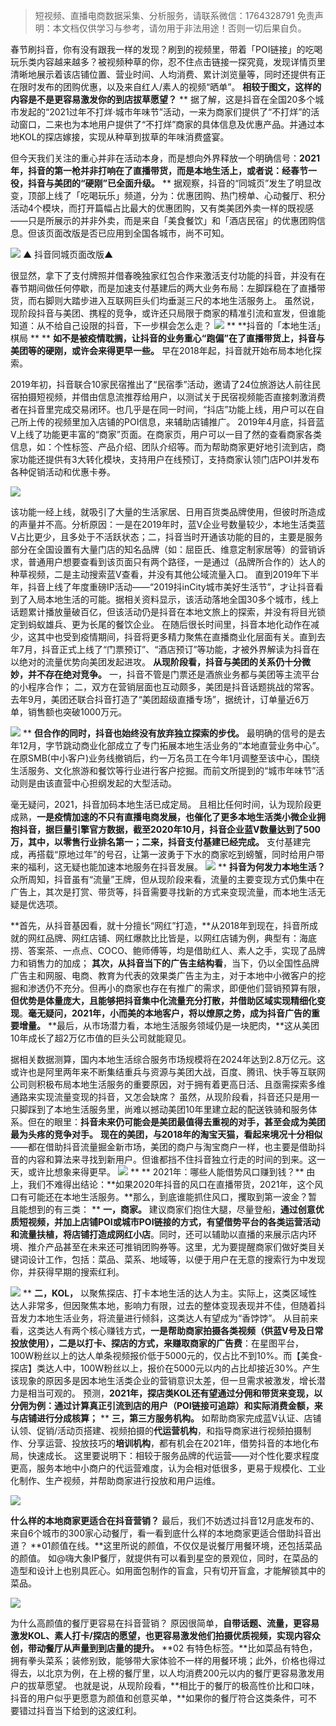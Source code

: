
>
> 短视频、直播电商数据采集、分析服务，请联系微信：1764328791
> 免责声明：本文档仅供学习与参考，请勿用于非法用途！否则一切后果自负。
> 



春节刷抖音，你有没有跟我一样的发现？刷到的视频里，带着「POI链接」的吃喝玩乐类内容越来越多？被视频种草的你，忍不住点击链接一探究竟，发现详情页里清晰地展示着该店铺位置、营业时间、人均消费、累计浏览量等，同时还提供有正在限时发布的团购优惠，以及来自红人/素人的视频“晒单”。
**相较于图文，这样的内容是不是更容易激发你的到店拔草愿望？**
**
据了解，这是抖音在全国20多个城市发起的“2021过年不打烊·城市年味节”活动，一来为商家们提供了“不打烊”的活动窗口，二来也为本地用户提供了“不打烊”商家的具体信息及优惠产品。并通过本地KOL的探店嫁接，实现从种草到拔草的年味消费盛宴。


但今天我们关注的重心并非在活动本身，而是想向外界释放一个明确信号：**2021年，抖音的第一枪并非打响在了直播带货，而是本地生活上，或者说：经春节一役，抖音与美团的“硬刚”已全面升级。**
**
据观察，抖音的“同城页”发生了明显改变，顶部上线了「吃喝玩乐」频道，分为：优惠团购、热门榜单、心动餐厅、积分活动4个模块，而打开篇幅占比最大的优惠团购，又有类美团外卖一样的既视感——只是所展示的并非外卖，而是来自「美食餐饮」和「酒店民宿」的优惠团购信息。但该页面改版是否已应用到全国各城市，尚不可知。

![](https://cdn.nlark.com/yuque/0/2021/webp/97322/1615088140419-8c3488d6-bd46-46d3-be55-c3e51898fdb5.webp#align=left&display=inline&height=449&margin=%5Bobject%20Object%5D&originHeight=752&originWidth=1080&size=0&status=done&style=none&width=645)
▲ 抖音同城页面改版▲ 

很显然，拿下了支付牌照并借春晚独家红包合作来激活支付功能的抖音，并没有在春节期间做任何停歇，而是加速支付基建后的两大业务布局：左脚踩稳在了直播带货，而右脚则大踏步进入互联网巨头们均垂涎三尺的本地生活服务上。 虽然说，现阶段抖音与美团、携程的竞争，或许还只局限于商家的精准引流和宣发，但谁能知道：从不给自己设限的抖音，下一步棋会怎么走？
![](https://cdn.nlark.com/yuque/0/2021/webp/97322/1615088140401-41e83606-9019-49c8-a812-95cd7193ff36.webp#align=left&display=inline&height=154&margin=%5Bobject%20Object%5D&originHeight=134&originWidth=560&size=0&status=done&style=none&width=645)
**
**抖音的「本地生活」棋局
**
**
**如不是被疫情耽搁，让抖音的业务重心“跑偏”在了直播带货上，抖音与美团等的硬刚，或许会来得更早一些。**
早在2018年起，抖音就开始布局本地化探索。

2019年初，抖音联合10家民宿推出了“民宿季”活动，邀请了24位旅游达人前往民宿拍摄短视频，并借由信息流推荐给用户，以测试关于民宿视频能否直接刺激消费者在抖音里完成交易闭环。也几乎是在同一时间，“抖店”功能上线，用户可以在自己所上传的视频里加入店铺的POI信息，来辅助店铺推广。 2019年4月底，抖音蓝V上线了功能更丰富的“商家”页面。在商家页，用户可以一目了然的查看商家各类信息，如：个性标签、产品介绍、团队介绍等。而为帮助商家更好地引流到店，商家功能还提供有3大转化模块，支持用户在线预订，支持商家认领门店POI并发布各种促销活动和优惠卡券。

![](https://cdn.nlark.com/yuque/0/2021/webp/97322/1615088140392-bc3aefdc-a0e0-4b0d-ad33-c650dd2fe866.webp#align=left&display=inline&height=586&margin=%5Bobject%20Object%5D&originHeight=808&originWidth=889&size=0&status=done&style=none&width=645)


该功能一经上线，就吸引了大量的生活家居、日用百货类品牌使用，但彼时所造成的声量并不高。分析原因：一是在2019年时，蓝V企业号数量较少，本地生活类蓝V占比更少，且多处于不活跃状态；二，抖音当时开通该功能的目的，主要是服务部分在全国设置有大量门店的知名品牌（如：屈臣氏、维意定制家居等）的营销诉求，普通用户想要查看到该页面只有两个路径，一是通过（品牌所合作的）达人的种草视频，二是主动搜索蓝V查看，并没有其他公域流量入口。 直到2019年下半年，抖音上线了年度重磅IP活动——“2019抖inCity城市美好生活节”，才让抖音看到了入局本地生活的可能。据相关资料显示，该活动落地全国30多个城市，线上话题累计播放量破百亿，但该活动仍是抖音在本地文旅上的探索，并没有将目光锁定到蚂蚁雄兵、更为长尾的餐饮企业。 在随后很长时间里，抖音本地化动作在减少，这其中也受到疫情期间，抖音将更多精力聚焦在直播商业化层面有关。直到去年7月，抖音正式上线了“门票预订”、“酒店预订”等功能，才被外界解读为抖音在以绝对的流量优势向美团发起进攻。
**从现阶段看，抖音与美团的关系仍十分微妙，并不存在绝对竞争。**
一，抖音不管是门票还是酒旅业务都与美团等主流平台的小程序合作；
二，双方在营销层面也互动颇多，美团是抖音话题挑战的常客。去年9月，美团还联合抖音打造了“美团超级直播专场”，据统计，订单量近6万单，销售额也突破1000万元。

**![](https://cdn.nlark.com/yuque/0/2021/webp/97322/1615088140477-d4f16957-fb50-4f90-ab28-8f00932f3d0f.webp#align=left&display=inline&height=563&margin=%5Bobject%20Object%5D&originHeight=628&originWidth=720&size=0&status=done&style=none&width=645)**
**
**但合作的同时，抖音也始终没有放弃独立探索的步伐。**
最明确的信号的是去年12月，字节跳动商业化部成立了专门拓展本地生活业务的“本地直营业务中心”。在原SMB(中小客户)业务线撤销后，约一万名员工在今年1月调整至该中心，围绕生活服务、文化旅游和餐饮等行业进行客户挖掘。而前文所提到的“城市年味节”活动则是由该直营中心担纲发起的大型活动。

毫无疑问，2021，抖音加码本地生活已成定局。
且相比任何时间，认为现阶段更成熟，**一是疫情加速的不只有直播电商发展，也催化了更多本地生活类小微企业拥抱抖音，据巨量引擎官方数据，截至2020年10月，抖音企业蓝V数量达到了500万，其中，以零售行业排名第一；二来，抖音支付基建已经完成。**
支付基建完成，再搭载“原地过年”的号召，让第一波勇于下水的商家吃到螃蟹，同时给用户带来的福利，这无疑也能加速本地服务在抖音发展。
![](https://cdn.nlark.com/yuque/0/2021/webp/97322/1615088140400-99be029e-cb12-4463-9750-a5a6c5609d49.webp#align=left&display=inline&height=154&margin=%5Bobject%20Object%5D&originHeight=134&originWidth=560&size=0&status=done&style=none&width=645)
**
**抖音为何发力本地生活？**
众所周知，抖音虽有“流量”王牌，但从现阶段来看，流量的主要变现方式仍集中在广告上，其次是打赏、带货等，抖音需要寻找新的方式来变现流量，而本地生活无疑是优选项。


**首先，从抖音基因看，就十分擅长“网红”打造，**从2018年到现在，抖音所成就的网红品牌、网红店铺、网红爆款比比皆是，以网红店铺为例，典型有：海底捞、答案茶、一点点、COCO、鲍师傅等，均是借助红人、素人之手，实现了品牌力和销售力的加成；
**其次，从抖音当下的广告主结构看**，当下，仍以全国性品牌广告主和网服、电商、教育为代表的效果类广告主为主，对于本地中小微客户的挖掘和渗透仍不充分。但再小的商家也存在有推广的需求，即便他们营销预算有限，**但优势是体量庞大，且能够把抖音集中化流量充分打散，并借助区域实现精细化变现**。**毫无疑问，2021年，小而美的本地客户，将以燎原之势，成为抖音广告的重要增量。** **最后，从市场潜力看，本地生活服务领域仍是一块肥肉，**这从美团10年成长了超2万亿市值的巨头公司就能窥见。

据相关数据测算，国内本地生活综合服务市场规模将在2024年达到2.8万亿元。这或许也是阿里两年来不断集结重兵与资源与美团大战，百度、腾讯、快手等互联网公司则积极布局本地生活服务的重要原因，对于拥有着更高日活、且亟需探索多维通路来实现流量变现的抖音，又怎会缺席？ 虽然，从现阶段看，抖音还只是用一只脚踩到了本地生活服务里，尚难以撼动美团10年里建立起的配送铁骑和服务体系。但在的眼里：**抖音未来仍可能会是美团最值得去重视的对手，甚至会成为美团最为头疼的竞争对手。** **现在的美团，与2018年的淘宝天猫，看起来境况十分相似**——都在借助抖音流量掘金新市场，美团的商户与淘宝商户一样，也主要是借助抖音的内容和算法来寻找到新用户。但谁都挡不住抖音独立行走的时间的到来。这一天，或许比想象来得更早。
![](https://cdn.nlark.com/yuque/0/2021/webp/97322/1615088140400-99be029e-cb12-4463-9750-a5a6c5609d49.webp#align=left&display=inline&height=154&margin=%5Bobject%20Object%5D&originHeight=134&originWidth=560&size=0&status=done&style=none&width=645)
**
** 2021年：哪些人能借势风口赚到钱？**
由上，我们不难得出结论：**如果2020年抖音的风口在直播带货，2021年，这个风口有可能还在本地生活服务。**那么，到底谁能抓住风口，攫取到第一波金？暂且能想到的有三类：
**
**一，商家。**
建议商家们抱住大腿，尽量登船，**通过创意优质短视频，并加上店铺POI或城市POI链接的方式，有望借势平台的各类运营活动和流量扶植，将店铺打造成网红小店**。同时，还可以辅助以直播的来展示店内环境、推介产品甚至在未来还可推销团购券等。这里，尤为要提醒商家们做好类目关键词设计工作，包括：菜品、菜系、地域等，以便于用户在无意的搜索行为中发现你，并获得早期的搜索红利。

![](https://cdn.nlark.com/yuque/0/2021/webp/97322/1615088140437-b2751167-45e9-4efa-a3be-3f26f68c6cf4.webp#align=left&display=inline&height=674&margin=%5Bobject%20Object%5D&originHeight=1092&originWidth=1045&size=0&status=done&style=none&width=645)
**
**二，KOL，**
以聚焦探店、打卡本地生活的达人为主。实际上，这类区域性达人非常多，但因聚焦本地，影响力有限，过去的整体变现表现并不佳，但随着抖音发力本地生活业务，将流量进行倾斜，这类达人有望成为“香饽饽”。
从目前来看，这类达人有两个核心赚钱方式，**一是帮助商家拍摄各类视频（供蓝V号及日常投放使用），二是以打卡、探店的方式，来赚取商家的广告费**：在星图平台，100W粉丝以上的达人单条视频报价低于5000元的，仅占比不到10%。而【美食-探店】类达人中，100W粉丝以上，报价在5000元以内的占比却接近30%。产生该现象的原因多是因本地生活类企业的营销意识太差，但一旦需求被激发，增长潜力是相当可观的。
预测，**2021年，探店类KOL还有望通过分佣和带货来变现，以分佣为例：通过计算真正引流到店的用户（POI链接可追踪）和实际消费金额，来与店铺进行分成核算；**
**
**三，第三方服务机构。**
如帮助商家完成蓝V认证、店铺认领、促销/活动页搭建、视频拍摄的**代运营机构**，和指导商家进行视频拍摄制作、分享运营、投放技巧的**培训机构**，都有机会在2021年，借势抖音的本地化布局，快速成长。
这里要说明下：相较于服务品牌的代运营——对个性化要求程度更高，服务本地中小商户的代运营难度，认为会相对低很多，更易于规模化、工业化制作、生产视频，并帮助商家进行投放和用户运维。

![](https://cdn.nlark.com/yuque/0/2021/webp/97322/1615088140400-99be029e-cb12-4463-9750-a5a6c5609d49.webp#align=left&display=inline&height=154&margin=%5Bobject%20Object%5D&originHeight=134&originWidth=560&size=0&status=done&style=none&width=645)


**什么样的本地商家更适合在抖音营销？** 最后，我们不妨透过抖音12月底发布的、来自6个城市的300家心动餐厅，看一看到底什么样的本地商家更适合借助抖音出道？ **01颜值在线。**这里所说的颜值，不仅仅是说餐厅用餐环境，还包括菜品的颜值。 如@嗨大象IP餐厅，就提供有可以看到星空的景观位，同时，在菜品的造型和设计上也别具匠心。如用面包制作的盲盒，只有切开盲盒，才能解锁其中的菜品。

![](https://cdn.nlark.com/yuque/0/2021/webp/97322/1615088140387-92d6aec3-901e-47c0-9c0f-764dca82d914.webp#align=left&display=inline&height=449&margin=%5Bobject%20Object%5D&originHeight=752&originWidth=1080&size=0&status=done&style=none&width=645)



为什么高颜值的餐厅更容易在抖音营销？
原因很简单，**自带话题、流量，更容易激发KOL、素人打卡/探店的愿望，也更容易激发他们拍摄优质视频，实现内容众创，带动餐厅从声量到到店量的提升。** **02 有特色标签。**比如菜品有特色，拥有拳头菜系；装修别致，能够带大家体验不一样的用餐环境；此外，价格也得过得去，以北京为例，在上榜的餐厅里，以人均消费200元以内的餐厅更容易激发用户的拔草愿望。 也就是说，从现阶段看，**相比于的餐厅的极高性价比和口味，抖音的用户似乎更愿意为颜值和创意买单，**如果你的餐厅符合这类条件，可不要错过抖音当下给到的这波红利。
